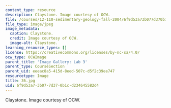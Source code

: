```yaml
---
content_type: resource
description: Claystone. Image courtesy of OCW.
file: /courses/12-110-sedimentary-geology-fall-2004/6f9d53a73b077d370b1cd234645582d4_36.jpg
file_type: image/jpeg
image_metadata:
  caption: Claystone.
  credit: Image courtesy of OCW.
  image-alt: Claystone.
learning_resource_types: []
license: https://creativecommons.org/licenses/by-nc-sa/4.0/
ocw_type: OCWImage
parent_title: 'Image Gallery: Lab 3'
parent_type: CourseSection
parent_uid: eeeac8a5-415d-8eed-507c-d5f2c39ee747
resourcetype: Image
title: 36.jpg
uid: 6f9d53a7-3b07-7d37-0b1c-d234645582d4
---
```

Claystone. Image courtesy of OCW.